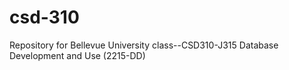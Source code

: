 # csd-310
Repository for Bellevue University class--CSD310-J315 Database Development and Use (2215-DD) 
